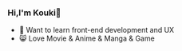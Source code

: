 ### Hi,I'm Kouki👋

- 🎨 Want to learn front-end development and UX
- 😸 Love Movie & Anime & Manga & Game
